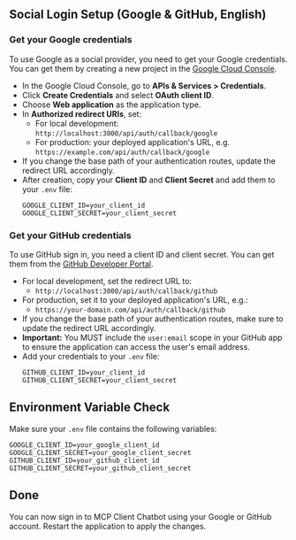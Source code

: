 ## Social Login Setup (Google & GitHub, English)

### Get your Google credentials
To use Google as a social provider, you need to get your Google credentials. You can get them by creating a new project in the [Google Cloud Console](https://console.cloud.google.com/apis/dashboard).

- In the Google Cloud Console, go to **APIs & Services > Credentials**.
- Click **Create Credentials** and select **OAuth client ID**.
- Choose **Web application** as the application type.
- In **Authorized redirect URIs**, set:
  - For local development: `http://localhost:3000/api/auth/callback/google`
  - For production: your deployed application's URL, e.g. `https://example.com/api/auth/callback/google`
- If you change the base path of your authentication routes, update the redirect URL accordingly.
- After creation, copy your **Client ID** and **Client Secret** and add them to your `.env` file:
  ```
  GOOGLE_CLIENT_ID=your_client_id
  GOOGLE_CLIENT_SECRET=your_client_secret
  ```

### Get your GitHub credentials
To use GitHub sign in, you need a client ID and client secret. You can get them from the [GitHub Developer Portal](https://github.com/settings/developers).

- For local development, set the redirect URL to:
  - `http://localhost:3000/api/auth/callback/github`
- For production, set it to your deployed application's URL, e.g.:
  - `https://your-domain.com/api/auth/callback/github`
- If you change the base path of your authentication routes, make sure to update the redirect URL accordingly.
- **Important:** You MUST include the `user:email` scope in your GitHub app to ensure the application can access the user's email address.
- Add your credentials to your `.env` file:
  ```
  GITHUB_CLIENT_ID=your_client_id
  GITHUB_CLIENT_SECRET=your_client_secret
  ```

## Environment Variable Check

Make sure your `.env` file contains the following variables:

```
GOOGLE_CLIENT_ID=your_google_client_id
GOOGLE_CLIENT_SECRET=your_google_client_secret
GITHUB_CLIENT_ID=your_github_client_id
GITHUB_CLIENT_SECRET=your_github_client_secret
```

## Done

You can now sign in to MCP Client Chatbot using your Google or GitHub account. Restart the application to apply the changes. 